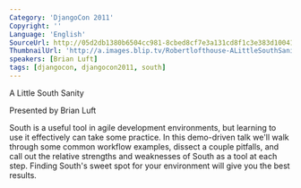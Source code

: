 ```yaml
---
Category: 'DjangoCon 2011'
Copyright: ''
Language: 'English'
SourceUrl: http://05d2db1380b6504cc981-8cbed8cf7e3a131cd8f1c3e383d10041.r93.cf2.rackcdn.com/djangocon-2011/91_a-little-south-sanity.m4v
ThumbnailUrl: 'http://a.images.blip.tv/Robertlofthouse-ALittleSouthSanity152-343.jpg'
speakers: [Brian Luft]
tags: [djangocon, djangocon2011, south]
---
```

A Little South Sanity

Presented by Brian Luft

South is a useful tool in agile development environments, but learning to use
it effectively can take some practice. In this demo-driven talk we'll walk
through some common workflow examples, dissect a couple pitfalls, and call out
the relative strengths and weaknesses of South as a tool at each step. Finding
South's sweet spot for your environment will give you the best results.

